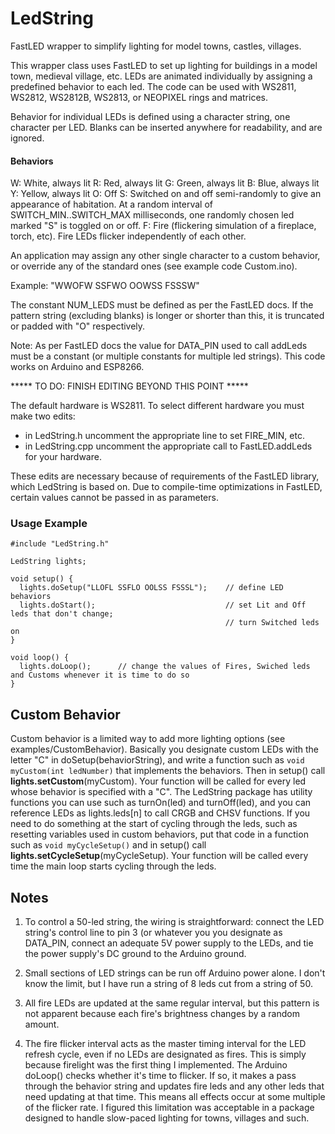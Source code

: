 # LedString
FastLED wrapper to simplify lighting for model towns, castles, villages.

This wrapper class uses FastLED to set up lighting for buildings in a model town, medieval village, etc. 
LEDs are animated individually by assigning a predefined behavior to each led. The code can be used with WS2811, WS2812, WS2812B, WS2813, or NEOPIXEL rings and matrices. 

Behavior for individual LEDs is defined using a character string, one character per LED. Blanks can be inserted anywhere for readability, and are ignored.

#### Behaviors
W: White, always lit
R: Red, always lit
G: Green, always lit
B: Blue, always lit
Y: Yellow, always lit
O: Off
S: Switched on and off semi-randomly to give an appearance of habitation. At a random interval of SWITCH_MIN..SWITCH_MAX milliseconds, one randomly chosen led marked "S" is toggled on or off.
F: Fire (flickering simulation of a fireplace, torch, etc). Fire LEDs flicker independently of each other.

An application may assign any other single character to a custom behavior, or override any of the standard ones (see example code Custom.ino).

Example: "WWOFW SSFWO OOWSS FSSSW"

The constant NUM_LEDS must be defined as per the FastLED docs. If the pattern string (excluding blanks) is longer or shorter than this, it is truncated or padded with "O" respectively. 

Note: As per FastLED docs the value for DATA_PIN used to call addLeds must be a constant (or multiple constants for multiple led strings). 
This code works on Arduino and ESP8266.

***** TO DO: FINISH EDITING BEYOND THIS POINT *****

The default hardware is WS2811. To select different hardware you must make two edits: 
- in LedString.h uncomment the appropriate line to set FIRE_MIN, etc. 
- in LedString.cpp uncomment the appropriate call to FastLED.addLeds for your hardware. 

These edits are necessary because of requirements of the FastLED library, which LedString is based on. Due to compile-time optimizations in FastLED, certain values cannot be passed in as parameters. 

### Usage Example

```
#include "LedString.h"

LedString lights;

void setup() {
  lights.doSetup("LLOFL SSFLO OOLSS FSSSL");    // define LED behaviors
  lights.doStart();                             // set Lit and Off leds that don't change;
                                                // turn Switched leds on
} 

void loop() {
  lights.doLoop();      // change the values of Fires, Swiched leds and Customs whenever it is time to do so
}
```

## Custom Behavior
Custom behavior is a limited way to add more lighting options (see examples/CustomBehavior). Basically you designate custom LEDs with the letter "C" in doSetup(behaviorString), and write a function such as ```void myCustom(int ledNumber)``` that implements the behaviors. Then in setup() call **lights.setCustom**(myCustom). Your function will be called for every led whose behavior is specified with a "C". The LedString package has utility functions you can use such as turnOn(led) and turnOff(led), and you can reference LEDs as lights.leds[n] to call CRGB and CHSV functions. If you need to do something at the start of cycling through the leds, such as resetting variables used in custom behaviors, put that code in a function such as ```void myCycleSetup()``` and in setup() call **lights.setCycleSetup**(myCycleSetup). Your function will be called every time the main loop starts cycling through the leds.

## Notes
1. To control a 50-led string, the wiring is straightforward: connect the LED string's control line to pin 3 (or whatever you you designate as DATA_PIN, connect an adequate 5V power supply to the LEDs, and tie the power supply's DC ground to the Arduino ground.     

2. Small sections of LED strings can be run off Arduino power alone. I don't know the limit, but I have run a string of 8 leds cut from a string of 50. 

3. All fire LEDs are updated at the same regular interval, but this pattern is not apparent because each fire's brightness changes by a random amount. 

4. The fire flicker interval acts as the master timing interval for the LED refresh cycle, even if no LEDs are designated as fires. This is simply because firelight was the first thing I implemented. The Arduino doLoop() checks whether it's time to flicker. If so, it makes a pass through the behavior string and updates fire leds and any other leds that need updating at that time. This means all effects occur at some multiple of the flicker rate. I figured this limitation was acceptable in a package designed to handle slow-paced lighting for towns, villages and such. 
